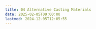 ```yaml
---
title: 04 Alternative Casting Materials
date: 2025-02-05T09:00:00
lastmod: 2024-12-05T12:05:55
---
```

